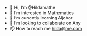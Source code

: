 - 👋 Hi, I’m @Hildamathe
- 👀 I’m interested in Mathematics
- 🌱 I’m currently learning Aljabar
- 💞️ I’m looking to collaborate on Any
- 📫 How to reach me hilda@me.com

<!---
Hildamathe/Hildamathe is a ✨ special ✨ repository because its `README.md` (this file) appears on your GitHub profile.
You can click the Preview link to take a look at your changes.
--->
